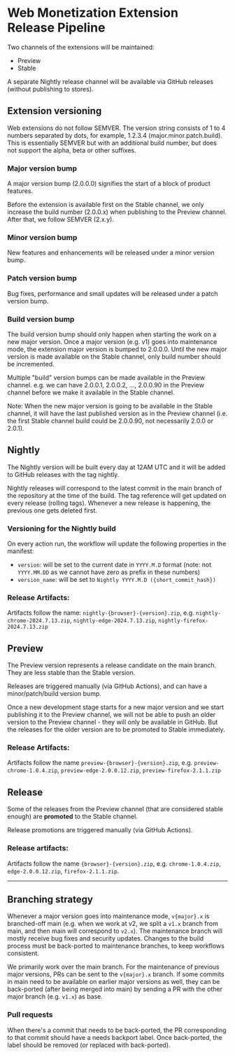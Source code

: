 # Web Monetization Extension Release Pipeline

Two channels of the extensions will be maintained:

- Preview
- Stable

A separate Nightly release channel will be available via GitHub releases (without publishing to stores).

## Extension versioning

Web extensions do not follow SEMVER. The version string consists of 1 to 4 numbers separated by dots, for example, 1.2.3.4 (major.minor.patch.build). This is essentially SEMVER but with an additional build number, but does not support the alpha, beta or other suffixes.

### Major version bump

A major version bump (2.0.0.0) signifies the start of a block of product features.

Before the extension is available first on the Stable channel, we only increase the build number (2.0.0.x) when publishing to the Preview channel. After that, we follow SEMVER (2.x.y).

### Minor version bump

New features and enhancements will be released under a minor version bump.

### Patch version bump

Bug fixes, performance and small updates will be released under a patch version bump.

### Build version bump

The build version bump should only happen when starting the work on a new major version. Once a major version (e.g. v1) goes into maintenance mode, the extension major version is bumped to 2.0.0.0. Until the new major version is made available on the Stable channel, only build number should be incremented.

Multiple "build" version bumps can be made available in the Preview channel. e.g. we can have 2.0.0.1, 2.0.0.2, ..., 2.0.0.90 in the Preview channel before we make it available in the Stable channel.

Note: When the new major version is going to be available in the Stable channel, it will have the last published version as in the Preview channel (i.e. the first Stable channel build could be 2.0.0.90, not necessarily 2.0.0 or 2.0.1).

## Nightly

The Nightly version will be built every day at 12AM UTC and it will be added to GitHub releases with the tag nightly.

Nightly releases will correspond to the latest commit in the main branch of the repository at the time of the build. The tag reference will get updated on every release (rolling tags). Whenever a new release is happening, the previous one gets deleted first.

### Versioning for the Nightly build

On every action run, the workflow will update the following properties in the manifest:

- `version`: will be set to the current date in `YYYY.M.D` format (note: not `YYYY.MM.DD` as we cannot have zero as prefix in these numbers)
- `version_name`: will be set to `Nightly YYYY.M.D ({short_commit_hash})`

### Release Artifacts:

Artifacts follow the name: `nightly-{browser}-{version}.zip`, e.g. `nightly-chrome-2024.7.13.zip`, `nightly-edge-2024.7.13.zip`, `nightly-firefox-2024.7.13.zip`

## Preview

The Preview version represents a release candidate on the main branch. They are less stable than the Stable version.

Releases are triggered manually (via GitHub Actions), and can have a minor/patch/build version bump.

Once a new development stage starts for a new major version and we start publishing it to the Preview channel, we will not be able to push an older version to the Preview channel - they will only be available in GitHub. But the releases for the older version are to be promoted to Stable immediately.

### Release Artifacts:

Artifacts follow the name `preview-{browser}-{version}.zip`, e.g. `preview-chrome-1.0.4.zip`, `preview-edge-2.0.0.12.zip`, `preview-firefox-2.1.1.zip`

## Release

Some of the releases from the Preview channel (that are considered stable enough) are **promoted** to the Stable channel.

Release promotions are triggered manually (via GitHub Actions).

### Release artifacts:

Artifacts follow the name `{browser}-{version}.zip`, e.g. `chrome-1.0.4.zip`, `edge-2.0.0.12.zip`, `firefox-2.1.1.zip`.

---

## Branching strategy

Whenever a major version goes into maintenance mode, `v{major}.x` is branched-off main (e.g. when we work at v2, we split a `v1.x` branch from main, and then main will correspond to `v2.x`). The maintenance branch will mostly receive bug fixes and security updates. Changes to the build process must be back-ported to maintenance branches, to keep workflows consistent.

We primarily work over the main branch. For the maintenance of previous major versions, PRs can be sent to the `v{major}.x` branch. If some commits in main need to be available on earlier major versions as well, they can be back-ported (after being merged into main) by sending a PR with the other major branch (e.g. `v1.x`) as base.

### Pull requests

When there's a commit that needs to be back-ported, the PR corresponding to that commit should have a needs backport label. Once back-ported, the label should be removed (or replaced with back-ported).
